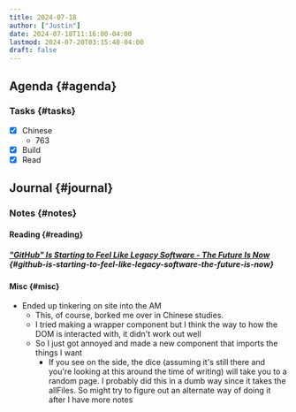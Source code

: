 ```yaml
---
title: 2024-07-18
author: ["Justin"]
date: 2024-07-18T11:16:00-04:00
lastmod: 2024-07-20T03:15:40-04:00
draft: false
---
```


<div class="outline-1 jvc">

## Agenda {#agenda}

<div class="outline-2 jvc">

### Tasks {#tasks}

-   [X] Chinese
    -   763
-   [X] Build
-   [X] Read

</div>

</div>

<div class="outline-1 jvc">

## Journal {#journal}

<div class="outline-2 jvc">

### Notes {#notes}

<div class="outline-3 jvc">

#### Reading {#reading}

<div class="outline-4 jvc">

##### ["GitHub" Is Starting to Feel Like Legacy Software - The Future Is Now](https://www.mistys-internet.website/blog/blog/2024/07/12/github-is-starting-to-feel-like-legacy-software/) {#github-is-starting-to-feel-like-legacy-software-the-future-is-now}


</div>

</div>

<div class="outline-3 jvc">

#### Misc {#misc}

-   Ended up tinkering on site into the AM
    -   This, of course, borked me over in Chinese studies.
    -   I tried making a wrapper component but I think the way to how the DOM is
        interacted with, it didn't work out well
    -   So I just got annoyed and made a new component that imports the things I want
        -   If you see on the side, the dice (assuming it's still there and you're
            looking at this around the time of writing) will take you to a random
            page. I probably did this in a dumb way since it takes the allFiles. So
            might try to figure out an alternate way of doing it after I have more notes

</div>

</div>

</div>
